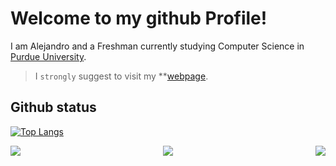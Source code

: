 # Welcome to my github Profile! 
I am Alejandro and a Freshman currently studying Computer Science in [Purdue University](https://www.purdue.edu).

> I `strongly` suggest to visit my **[webpage](https://alesgsanudoo.com**).

## Github status

[![Top Langs](https://github-readme-stats.vercel.app/api/top-langs/?username=alesgsanudoo&layout=compact&theme=tokyonight)](https://github.com/anuraghazra/github-readme-stats) 
<html>
<body>
<p align="center">
      <img src="https://github-readme-stats.vercel.app/api?username=anuraghazra&show_icons=true&bg_color=00000000" align="left">
      <img src="...">
      <img src="..." align="right">
</p>
</body>
</html>
